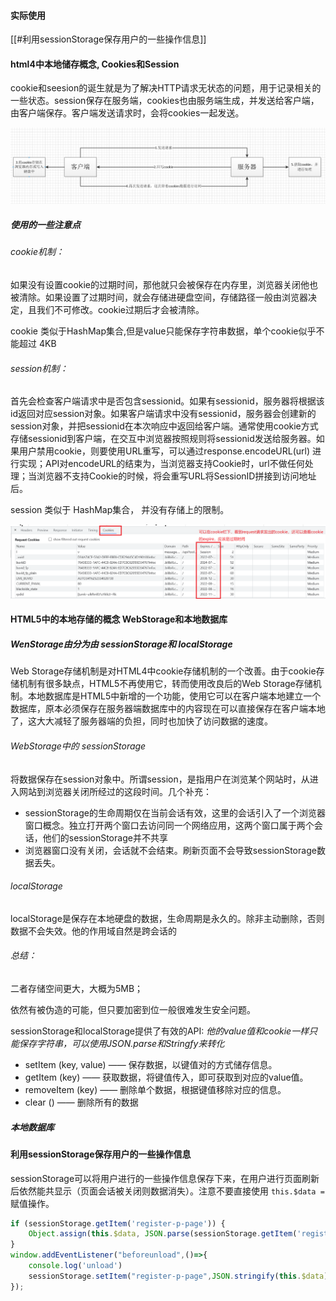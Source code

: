 #### 实际使用
[[#利用sessionStorage保存用户的一些操作信息]]

#### html4中本地储存概念,  Cookies和Session

cookie和seesion的诞生就是为了解决HTTP请求无状态的问题，用于记录相关的一些状态。session保存在服务端，cookies也由服务端生成，并发送给客户端，由客户端保存。客户端发送请求时，会将cookies一起发送。

<img src="%E5%89%8D%E7%AB%AF%E6%B5%8F%E8%A7%88%E5%99%A8%E7%9A%84%E5%AD%98%E5%82%A8%E6%8A%80%E6%9C%AF.assets/1287779-20180404062350828-745185789.png" alt="img" style="zoom:80%;" />

##### 使用的一些注意点

###### cookie机制：

如果没有设置cookie的过期时间，那他就只会被保存在内存里，浏览器关闭他也被清除。如果设置了过期时间，就会存储进硬盘空间，存储路径一般由浏览器决定，且我们不可修改。cookie过期后才会被清除。

cookie 类似于HashMap集合,但是value只能保存字符串数据，单个cookie似乎不能超过 4KB

###### session机制：

首先会检查客户端请求中是否包含sessionid。如果有sessionid，服务器将根据该id返回对应session对象。如果客户端请求中没有sessionid，服务器会创建新的session对象，并把sessionid在本次响应中返回给客户端。通常使用cookie方式存储sessionid到客户端，在交互中浏览器按照规则将sessionid发送给服务器。如果用户禁用cookie，则要使用URL重写，可以通过response.encodeURL(url) 进行实现；API对encodeURL的结束为，当浏览器支持Cookie时，url不做任何处理；当浏览器不支持Cookie的时候，将会重写URL将SessionID拼接到访问地址后。

session 类似于 HashMap集合， 并没有存储上的限制。



<img src="%E5%89%8D%E7%AB%AF%E6%B5%8F%E8%A7%88%E5%99%A8%E7%9A%84%E5%AD%98%E5%82%A8%E6%8A%80%E6%9C%AF.assets/image-20210813155432487.png" alt="image-20210813155432487" style="zoom:80%;" />

#### HTML5中的本地存储的概念  WebStorage和本地数据库

##### WenStorage由分为由 sessionStorage和 localStorage

Web Storage存储机制是对HTML4中cookie存储机制的一个改善。由于cookie存储机制有很多缺点，HTML5不再使用它，转而使用改良后的Web Storage存储机制。本地数据库是HTML5中新增的一个功能，使用它可以在客户端本地建立一个数据库，原本必须保存在服务器端数据库中的内容现在可以直接保存在客户端本地了，这大大减轻了服务器端的负担，同时也加快了访问数据的速度。

###### WebStorage中的 sessionStorage

将数据保存在session对象中。所谓session，是指用户在浏览某个网站时，从进入网站到浏览器关闭所经过的这段时间。几个补充：

- sessionStorage的生命周期仅在当前会话有效，这里的会话引入了一个浏览器窗口概念。独立打开两个窗口去访问同一个网络应用，这两个窗口属于两个会话，他们的sessionStorage并不共享
- 浏览器窗口没有关闭，会话就不会结束。刷新页面不会导致sessionStorage数据丢失。

###### localStorage

localStorage是保存在本地硬盘的数据，生命周期是永久的。除非主动删除，否则数据不会失效。他的作用域自然是跨会话的

###### 总结：

二者存储空间更大，大概为5MB；

依然有被伪造的可能，但只要加密到位一般很难发生安全问题。

sessionStorage和localStorage提供了有效的API:  *他的value值和cookie一样只能保存字符串，可以使用JSON.parse和Stringfy来转化* 

- setItem (key, value) ——  保存数据，以键值对的方式储存信息。
- getItem (key) ——  获取数据，将键值传入，即可获取到对应的value值。
- removeItem (key) ——  删除单个数据，根据键值移除对应的信息。
- clear () ——  删除所有的数据

##### 本地数据库





#### 利用sessionStorage保存用户的一些操作信息

sessionStorage可以将用户进行的一些操作信息保存下来，在用户进行页面刷新后依然能共显示（页面会话被关闭则数据消失）。注意不要直接使用 `this.$data = `赋值操作。

```js
if (sessionStorage.getItem('register-p-page')) {
    Object.assign(this.$data, JSON.parse(sessionStorage.getItem('register-p-page')))
}
window.addEventListener("beforeunload",()=>{
    console.log('unload')
    sessionStorage.setItem("register-p-page",JSON.stringify(this.$data));
});
```





